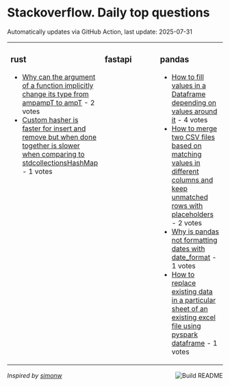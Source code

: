 # Stackoverflow. Daily top questions 

Automatically updates via GitHub Action, last update: <!-- date starts -->2025-07-31<!-- date ends -->


<table><tr><td valign="top" width="33%">

### rust
<!-- rust starts -->
* [Why can the argument of a function implicitly change its type from ampampT to ampT](https://stackoverflow.com/questions/79719424/why-can-the-argument-of-a-function-implicitly-change-its-type-from-t-to-t) - 2 votes
* [Custom hasher is faster for insert and remove but when done together is slower when comparing to stdcollectionsHashMap](https://stackoverflow.com/questions/79719847/custom-hasher-is-faster-for-insert-and-remove-but-when-done-together-is-slower) - 1 votes
<!-- rust ends -->
</td><td valign="top" width="34%">


### fastapi
<!-- fastapi starts -->

<!-- fastapi ends -->
</td><td valign="top" width="34%">


### pandas
<!-- pandas starts -->
* [How to fill values in a Dataframe depending on values around it](https://stackoverflow.com/questions/79720181/how-to-fill-values-in-a-dataframe-depending-on-values-around-it) - 4 votes
* [How to merge two CSV files based on matching values in different columns and keep unmatched rows with placeholders](https://stackoverflow.com/questions/79720739/how-to-merge-two-csv-files-based-on-matching-values-in-different-columns-and-kee) - 2 votes
* [Why is pandas not formatting dates with date_format](https://stackoverflow.com/questions/79721365/why-is-pandas-not-formatting-dates-with-date-format) - 1 votes
* [How to replace existing data in a particular sheet of an existing excel file using pyspark dataframe](https://stackoverflow.com/questions/79720995/how-to-replace-existing-data-in-a-particular-sheet-of-an-existing-excel-file-usi) - 1 votes
<!-- pandas ends -->
</td></tr></table>

<a href="https://github.com/hp0404/hp0404/actions"><img src="https://github.com/hp0404/hp0404/workflows/Build%20README/badge.svg" align="right" alt="Build README"></a> <p>*Inspired by  [simonw](https://github.com/simonw/simonw)*</p>
